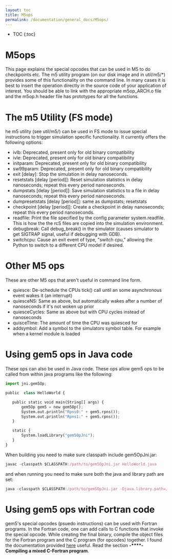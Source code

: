 ```yaml
---
layout: toc
title: M5ops
permalink: /documentation/general_docs/M5ops/
---
```

* TOC
{:toc}
# M5ops
This page explains the special opcodes that can be used in M5 to do checkpoints etc. The m5 utility program (on our disk image and in util/m5/*) provides some of this functionality on the command line. In many cases it is best to insert the operation directly in the source code of your application of interest. You should be able to link with the appropriate m5op_ARCH.o file and the m5op.h header file has prototypes for all the functions.
#  The m5 Utility (FS mode)
he m5 utility (see util/m5/) can be used in FS mode to issue special instructions to trigger simulation specific functionality. It currently offers the following options:

* ivlb: Deprecated, present only for old binary compatibility
* ivle: Deprecated, present only for old binary compatibility
* initparam: Deprecated, present only for old binary compatibility
* sw99param: Deprecated, present only for old binary compatibility
* exit [delay]: Stop the simulation in delay nanoseconds.
* resetstats [delay [period]]: Reset simulation statistics in delay nanoseconds; repeat this every period nanoseconds.
* dumpstats [delay [period]]: Save simulation statistics to a file in delay nanoseconds; repeat this every period nanoseconds.
* dumpresetstats [delay [period]]: same as dumpstats; resetstats
* checkpoint [delay [period]]: Create a checkpoint in delay nanoseconds; repeat this every period nanoseconds.
* readfile: Print the file specified by the config parameter system.readfile. This is how the the rcS files are copied into the simulation environment.
* debugbreak: Call debug_break() in the simulator (causes simulator to get SIGTRAP signal, useful if debugging with GDB).
* switchcpu: Cause an exit event of type, "switch cpu," allowing the Python to switch to a different CPU model if desired.

# Other M5 ops
These are other M5 ops that aren't useful in command line form.
* quiesce: De-schedule the CPUs tick() call until an some asynchronous event wakes it (an interrupt)
* quiesceNS: Same as above, but automatically wakes after a number of nanoseconds if it's not woken up prior
* quiesceCycles: Same as above but with CPU cycles instead of nanoseconds
* quisceTIme: The amount of time the CPU was quiesced for
* addsymbol: Add a symbol to the simulators symbol table. For example when a kernel module is loaded

# Using gem5 ops in Java code
These ops can also be used in Java code. These ops allow gem5 ops to be called from within java programs like the following:
```python
import jni.gem5Op;

public  class HelloWorld {

   public static void main(String[] args) {
       gem5Op gem5 = new gem5Op();
       System.out.println("Rpns0:" + gem5.rpns());
       System.out.println("Rpns1:" + gem5.rpns());
   }

   static {
       System.loadLibrary("gem5OpJni");
   }
}
```
When building you need to make sure classpath include gem5OpJni.jar:

```javascript
javac -classpath $CLASSPATH:/path/to/gem5OpJni.jar HelloWorld.java
```
and when running you need to make sure both the java and library path are set:
```javascript
java -classpath $CLASSPATH:/path/to/gem5OpJni.jar -Djava.library.path=/path/to/libgem5OpJni.so HelloWorld
```

# Using gem5 ops with Fortran code
gem5's special opcodes (psuedo instructions) can be used with Fortran programs. In the Fortran code, one can add calls to C functions that invoke the special opcode. While creating the final binary, compile the object files for the Fortran program and the C program (for opcodes) together. I found the documentation provided [here](https://gcc.gnu.org/wiki/GFortranGettingStarted) useful. Read the section **-****- Compiling a mixed C-Fortran program**.
